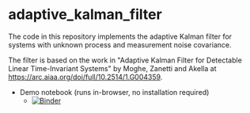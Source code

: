 # adaptive_kalman_filter

The code in this repository implements the adaptive Kalman filter for systems with unknown process and measurement noise covariance.

The filter is based on the work in "Adaptive Kalman Filter for Detectable Linear Time-Invariant Systems" by Moghe, Zanetti and Akella at https://arc.aiaa.org/doi/full/10.2514/1.G004359.

* Demo notebook (runs in-browser, no installation required)
  * [![Binder](https://mybinder.org/badge_logo.svg)](https://mybinder.org/v2/gh/BenGravell/adaptive_kalman_filter.git/master?filepath=adaptive_kalman_filter_scalar_tiny_plot.ipynb)
